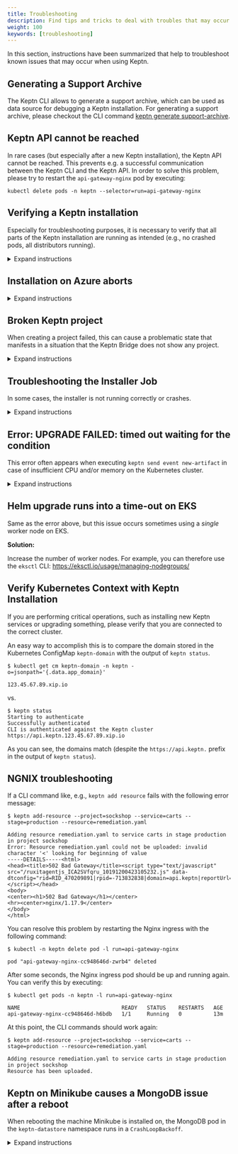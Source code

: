 ```yaml
---
title: Troubleshooting
description: Find tips and tricks to deal with troubles that may occur when using Keptn. 
weight: 100
keywords: [troubleshooting]
---
```


In this section, instructions have been summarized that help to troubleshoot known issues that may occur when using Keptn.

## Generating a Support Archive

The Keptn CLI allows to generate a support archive, which can be used as data source for debugging a Keptn installation.
For generating a support archive, please checkout the CLI command [keptn generate support-archive](../cli/commands/keptn_generate_support-archive).

## Keptn API cannot be reached

In rare cases (but especially after a new Keptn installation), the Keptn API cannot be reached.
This prevents e.g. a successful communication between the Keptn CLI and the Keptn API.
In order to solve this problem, please try to restart the `api-gateway-nginx` pod by executing:

```console
kubectl delete pods -n keptn --selector=run=api-gateway-nginx
```

## Verifying a Keptn installation

Especially for troubleshooting purposes, it is necessary to verify that all parts of the Keptn installation are running as intended (e.g., no crashed pods, all distributors running).

<details><summary>Expand instructions</summary>
<p>

- To verify your Keptn installation, retrieve the pods running in the `keptn` namespace.

```console
kubectl get pods -n keptn
```

```console
NAME                                                              READY     STATUS    RESTARTS   AGE
api-gateway-nginx-794b946b9c-jjhsv                                1/1       Running   0          34m
api-service-86dc967944-bx9n4                                      1/1       Running   0          34m
bridge-54d65cd4c5-9hwsl                                           1/1       Running   0          34m
configuration-service-75df569979-qvg8t                            1/1       Running   0          34m
eventbroker-go-f44576fcb-z2ddv                                    1/1       Running   0          34m
gatekeeper-service-6d5d798ccd-d442x                               1/1       Running   0          34m
gatekeeper-service-evaluation-done-distributor-7556c87d9b-xbffs   1/1       Running   0          34m
helm-service-596b4855b4-zkb77                                     1/1       Running   0          34m
helm-service-configuration-change-distributor-58d97df957-2msfs    1/1       Running   0          34m
helm-service-service-create-distributor-58584b6f7-4l9rr           1/1       Running   0          34m
jmeter-service-7d9c654c9c-xgz7s                                   1/1       Running   0          34m
jmeter-service-deployment-distributor-6dbd4858bf-v2stj            1/1       Running   0          34m
keptn-nats-cluster-1                                              1/1       Running   0          34m
lighthouse-service-6497f48947-vvs5g                               1/1       Running   0          34m
lighthouse-service-get-sli-done-distributor-56896bb59c-d6tlp      1/1       Running   0          34m
lighthouse-service-start-evaluation-distributor-5fb47dcfd-mklxx   1/1       Running   0          34m
lighthouse-service-tests-finished-distributor-5dfc978bd4-7hl44    1/1       Running   0          34m
nats-operator-7dcd546854-nhpm5                                    1/1       Running   0          34m
prometheus-service-6db877499c-vvvg5                               1/1       Running   0          33m
prometheus-service-monitoring-configure-distributor-5f789fvn69f   1/1       Running   0          33m
prometheus-sli-service-66f8b8d86f-stgzr                           1/1       Running   0          33m
prometheus-sli-service-monitoring-configure-distributor-675x5kp   1/1       Running   0          33m
remediation-service-f6bbc48b5-g47kt                               1/1       Running   0          34m
remediation-service-problem-distributor-79885bd957-nz74j          1/1       Running   0          34m
servicenow-service-7cd9b8784-xxj7z                                1/1       Running   0          33m
servicenow-service-problem-distributor-666fbf4b6-l62dj            1/1       Running   0          33m
shipyard-service-565b96cb9c-mz2cl                                 1/1       Running   0          34m
shipyard-service-create-project-distributor-c65b7c677-nkmnk       1/1       Running   0          34m
shipyard-service-delete-project-distributor-55b86db7b-kd28z       1/1       Running   0          34m
wait-service-7b4d74b4d9-b4lk7                                     1/1       Running   0          34m
wait-service-deployment-distributor-55cd8fc655-n5px7              1/1       Running   0          34m
openshift-route-service-57b45c4dfc-4x5lm                          1/1       Running   0          32s (OpenShift only)
openshift-route-service-create-project-distributor-7d4454cs44xp   1/1       Running   0          33s (OpenShift only)
```

- In the `keptn-datastore` namespace, you should see the following pods:

```console
kubectl get pods -n keptn-datastore
```

```console
NAME                                             READY   STATUS    RESTARTS   AGE
mongodb-7d956d5775-mkxv5                         1/1     Running   0          5m16s
mongodb-datastore-d65b468d7-tmwfm                1/1     Running   0          5m14s
mongodb-datastore-distributor-6cc947d554-tn6kr   1/1     Running   0          5m7s
```

- To verify the Istio installation, retrieve all pods within the `istio-system` namespace and check whether they are running:

```console
kubectl get pods -n istio-system
```

```console
NAME                                      READY     STATUS    RESTARTS   AGE
istio-citadel-6c456d967c-bpqbd            1/1     Running     0          6m
istio-cleanup-secrets-1.2.5-22gts         0/1     Completed   0          6m
istio-ingressgateway-5d49795589-tfl4k     1/1     Running     0          6m
istio-init-crd-10-rzlf7                   0/1     Completed   0          6m
istio-init-crd-11-chvzr                   0/1     Completed   0          6m
istio-init-crd-12-8zvn4                   0/1     Completed   0          6m
istio-pilot-79b78c894b-zsz5j              2/2     Running     0          6m
istio-security-post-install-1.2.5-glswk   0/1     Completed   0          6m
istio-sidecar-injector-bcf445789-gkfjf    1/1     Running     0          6m
```
</p></details>

## Installation on Azure aborts
<details><summary>Expand instructions</summary>
<p>

**Investigation:**

The Keptn installation is aborting with the following error:

```console
Cannot obtain the cluster/pod IP CIDR
```

**Reason:** 

The root cause of this issue is that `kubenet` is not used in your AKS cluster. However, it is needed to retrieve the `podCidr` according to the official docs: https://docs.microsoft.com/en-us/rest/api/aks/managedclusters/createorupdate#containerservicenetworkprofile 

**Solution:** 

Please select the **Kubenet network plugin (basic)** when setting up your AKS cluster, instead of *Azure network plugin (advanced)* and retry the installation. You can find more information here: https://docs.microsoft.com/en-us/azure/aks/configure-kubenet 

</p></details>


## Broken Keptn project

When creating a project failed, this can cause a problematic state that manifests in a situation that the Keptn Bridge does not show any project.

<details><summary>Expand instructions</summary>
<p>

**Situation**: Executing [keptn create project](../cli/commands/keptn_create_project) failed with following error messsage: 

```console
Starting to create project   
ID of Keptn context: 9d1a30cd-e00b-4354-a308-03e50368bc40  
Creating project sockshop failed. Could not commit changes.
```

**Problem**: The Keptn Bridge does not show any project even though other projects were already displayed. 

**Solution**: 

* Try to execute the command: [keptn delete project](../cli/commands/keptn_delete_project)

* If the command did not work, manually delete the faulty project in the `configuration-service` pod.

    1. Connect to the pod of `configuration-service`: 
    ```console
    kubectl -n keptn exec -it svc/configuration-service sh`
    ```

    1. In the pod, go to: `/data/config/`

    1. Delete the directory with the name of the faulty project: 
    ```console
    rm -rf projectXYZ 
    ```

</p></details>

## Troubleshooting the Installer Job

In some cases, the installer is not running correctly or crashes.

<details><summary>Expand instructions</summary>
<p>

**Investigation:**

The Keptn installation is aborting with an error. The investigation needs to be conducted using the following commands:

* Show all deployed pods in the default namespace (should show the status of the installer pod): ``kubectl get pods``
* Show status of the installer job: ``kubectl get jobs``
* Get logs of the installer job: ``kubectl logs jobs/installer``
* If the installer has partially finished, [verify your Keptn installation](#verifying-a-keptn-installation)

**Possible solutions:**

* If the installer pod shows an ImagePullBackOff error, verify that your cluster can connect to the Internet to pull images (e.g., from docker.io).
* If the installer pod has started, but crashes, please create a [new bug report](https://github.com/keptn/keptn/issues/new?assignees=&labels=bug&template=bug_report.md&title=) with the output of above commands.


</p></details>


## Error: UPGRADE FAILED: timed out waiting for the condition

This error often appears when executing `keptn send event new-artifact` in case of insufficient CPU and/or memory on the Kubernetes cluster.

<details><summary>Expand instructions</summary>
<p>

**Investigation:**

The Helm upgrade runs into a time-out when deploying a new artifact of your service using

```console
keptn send event new-artifact
```

**Reason:** 

In this case, Helm creates a new Kubernetes Deployment with the new artifact, but Kubernetes fails to start the pod. 
Unfortunately, there is no way to catch this error by Helm (right now). A good way to detect the error is to look at the Kubernetes events captured by the cluster:

```console
kubectl -n sockshop-dev get events  --sort-by='.metadata.creationTimestamp'
```

where `sockshop-dev` is the project and stage that you are trying to deploy to.

*Note*: This error can also occur at a later stage (e.g., when using blue-green deployments).

**Solution:** 

Increase the number of vCPUs and/or memory, or add another Kubernetes worker node.

</p></details>


## Helm upgrade runs into a time-out on EKS

Same as the error above, but this issue occurs sometimes using a _single_ worker node on EKS.

**Solution:** 

Increase the number of worker nodes. For example, you can therefore use the `eksctl` CLI:
https://eksctl.io/usage/managing-nodegroups/


## Verify Kubernetes Context with Keptn Installation

If you are performing critical operations, such as installing new Keptn services or upgrading something, please verify
that you are connected to the correct cluster.

An easy way to accomplish this is to compare the domain stored in the Kubernetes ConfigMap `keptn-domain` with the output of `keptn status`.

```console
$ kubectl get cm keptn-domain -n keptn -o=jsonpath='{.data.app_domain}'

123.45.67.89.xip.io
``` 
vs.
```console
$ keptn status
Starting to authenticate
Successfully authenticated
CLI is authenticated against the Keptn cluster https://api.keptn.123.45.67.89.xip.io
```

As you can see, the domains match (despite the `https://api.keptn.` prefix in the output of `keptn status`).

## NGNIX troubleshooting

If a CLI command like, e.g., `keptn add resource` fails with the following error message:

```
$ keptn add-resource --project=sockshop --service=carts --stage=production --resource=remediation.yaml

Adding resource remediation.yaml to service carts in stage production in project sockshop
Error: Resource remediation.yaml could not be uploaded: invalid character '<' looking for beginning of value
-----DETAILS-----<html>
<head><title>502 Bad Gateway</title><script type="text/javascript" src="/ruxitagentjs_ICA2SVfqru_10191200423105232.js" data-dtconfig="rid=RID_470209891|rpid=-713832838|domain=api.keptn|reportUrl=/rb_bf35021xvs|app=ea7c4b59f27d43eb|featureHash=ICA2SVfqru|rdnt=1|uxrgce=1|bp=2|cuc=k1g1l44n|srms=1,1,,,|uxrgcm=100,25,300,3;100,25,300,3|dpvc=1|bismepl=2000|lastModification=1587774023960|dtVersion=10191200423105232|tp=500,50,0,1|uxdcw=1500|agentUri=/ruxitagentjs_ICA2SVfqru_10191200423105232.js"></script></head>
<body>
<center><h1>502 Bad Gateway</h1></center>
<hr><center>nginx/1.17.9</center>
</body>
</html>
```

You can resolve this problem by restarting the Nginx ingress with the following command:

```
$ kubectl -n keptn delete pod -l run=api-gateway-nginx

pod "api-gateway-nginx-cc948646d-zwrb4" deleted
```

After some seconds, the Nginx ingress pod should be up and running again. You can verify this by executing:

```
$ kubectl get pods -n keptn -l run=api-gateway-nginx

NAME                                READY   STATUS    RESTARTS   AGE
api-gateway-nginx-cc948646d-h6bdb   1/1     Running   0          13m
```

At this point, the CLI commands should work again:

```
$ keptn add-resource --project=sockshop --service=carts --stage=production --resource=remediation.yaml

Adding resource remediation.yaml to service carts in stage production in project sockshop
Resource has been uploaded.
```


## Keptn on Minikube causes a MongoDB issue after a reboot

When rebooting the machine Minikube is installed on, the MongoDB pod in the `keptn-datastore` namespace runs in a `CrashLoopBackoff`. 

<details><summary>Expand instructions</summary>
<p>

**Note:** Minikube is a K8s distribution for development environments. Please go with K3s for a more stable setup.

**Investigation:**

* To verify the problem, investigate the logs of the mongodb pod:

```console
kubectl logs -n keptn-datastore mongodb-578b4d8bcd-dhgb8
```

```console
=> sourcing /usr/share/container-scripts/mongodb/pre-init//10-check-env-vars.sh ...
=> sourcing /usr/share/container-scripts/mongodb/pre-init//20-setup-wiredtiger-cache.sh ...
=> sourcing /usr/share/container-scripts/mongodb/pre-init//30-set-config-file.sh ...
=> sourcing /usr/share/container-scripts/mongodb/pre-init//35-setup-default-datadir.sh ...
ERROR: Couldn't write into /var/lib/mongodb/data
CAUSE: current user doesn't have permissions for writing to /var/lib/mongodb/data directory
DETAILS: current user id = 184, user groups: 184 0
stat: failed to get security context of '/var/lib/mongodb/data': No data available
DETAILS: directory permissions: drwxr-xr-x owned by 0:0, SELinux: ?
```

**Reason:** 

The problem is a permission issue on the `/var/lib/mongodb/data` folder. See [kubernetes/minikube#1184](https://github.com/kubernetes/minikube/issues/1184) and Minikube 'none' driver: https://minikube.sigs.k8s.io/docs/reference/drivers/none/ which lay out complexity for persistence.

**Solution:** 

A workaround for this issue is to add an `initContainer` to the mongodb deployment as shown below. This container will be executed before the actual mongodb container and sets the right permissions on the `/var/lib/mongodb/data` folder. 

```yaml
initContainers:
- name: volume-mount-hack
    image: busybox
    command: ["sh", "-c", "chown -R 184:184 /var/lib/mongodb/data"]
    volumeMounts:
    - name: mongodata
      mountPath: /var/lib/mongodb/data
```

</p></details>
